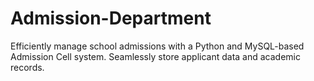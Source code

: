 # Admission-Department
Efficiently manage school admissions with a Python and MySQL-based Admission Cell system. Seamlessly store applicant data and academic records.
